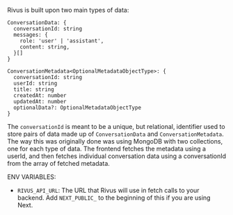 Rivus is built upon two main types of data:

```
ConversationData: {
  conversationId: string
  messages: {
    role: 'user' | 'assistant',
    content: string,
  }[]
}
```

```
ConversationMetadata<OptionalMetadataObjectType>: {
  conversationId: string
  userId: string
  title: string
  createdAt: number
  updatedAt: number
  optionalData?: OptionalMetadataObjectType
}
```

The `conversationId` is meant to be a unique, but relational, identifier used to store pairs of data made up of `ConversationData` and `ConversationMetadata`. The way this was originally done was using MongoDB with two collections, one for each type of data. The frontend fetches the metadata using a userId, and then fetches individual conversation data using a conversationId from the array of fetched metadata.

ENV VARIABLES:

-   `RIVUS_API_URL`: The URL that Rivus will use in fetch calls to your backend. Add `NEXT_PUBLIC_` to the beginning of this if you are using Next.
